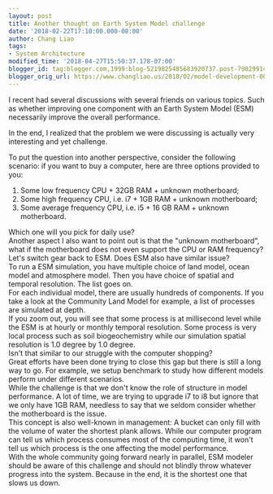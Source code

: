 ```yaml
---
layout: post
title: Another thought on Earth System Model challenge
date: '2018-02-22T17:10:00.000-08:00'
author: Chang Liao
tags:
- System Architecture
modified_time: '2018-04-27T15:50:37.178-07:00'
blogger_id: tag:blogger.com,1999:blog-5219825485683920737.post-7982991409561417787
blogger_orig_url: https://www.changliao.us/2018/02/model-development-002.html
---
```


I recent had several discussions with several friends on various topics. Such 
as whether improving one component with an Earth System Model (ESM) 
necessarily improve the overall performance. 

In the end, I realized that the problem we were discussing is actually very 
interesting and yet challenge. 

To put the question into another perspective, consider the following scenario: 
if you want to buy a computer, here are three options provided to you: 
1. Some low frequency CPU + 32GB RAM + unknown motherboard; 
1. Some high frequency CPU, i.e. i7 + 1GB RAM + unknown motherboard; 
1. Some average frequency CPU, i.e. i5 + 16 GB RAM + unknown motherboard. 
<div>Which one will you pick for daily use? <div>Another aspect I also want to 
point out is that the "unknown motherboard", what if the motherboard does not 
even support the CPU or RAM frequency?<div> 
<div>Let's switch gear back to ESM. Does ESM also have similar issue?<div>To 
run a ESM simulation, you have multiple choice of land model, ocean model and 
atmosphere model. Then you have choice of spatial and temporal resolution. The 
list goes on.<div> 
<div>For each individual model, there are usually hundreds of components. If 
you take a look at the Community Land Model for example, a list of processes 
are simulated at depth. <div> 
<div>If you zoom out, you will see that some process is at millisecond level 
while the ESM is at hourly or monthly temporal resolution. Some process is 
very local process such as soil biogeochemistry while our simulation spatial 
resolution is 1.0 degree by 1.0 degree.<div> 
<div>Isn't that similar to our struggle with the computer shopping?<div> 
<div>Great efforts have been done trying to close this gap but there is still 
a long way to go. For example, we setup benchmark to study how different 
models perform under different scenarios. <div> 
<div>While the challenge is that we don't know the role of structure in model 
performance. A lot of time, we are trying to upgrade i7 to i8 but ignore that 
we only have 1GB RAM, needless to say that we seldom consider whether the 
motherboard is the issue. <div> 
<div>This concept is also well-known in management: A bucket can only fill 
with the volume of water the shortest plank allows. While our computer program 
can tell us which process consumes most of the computing time, it won't tell 
us which process is the one affecting the model performance.<div> 
<div>With the whole community going forward nearly in parallel, ESM modeler 
should be aware of this challenge and should not blindly throw whatever 
progress into the system. Because in the end, it is the shortest one that 
slows us down.<div> 
<div> 